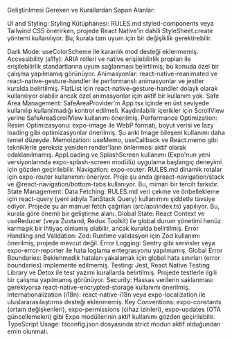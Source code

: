 Geliştirilmesi Gereken ve Kurallardan Sapan Alanlar:

UI and Styling:
Styling Kütüphanesi: RULES.md styled-components veya Tailwind CSS önerirken, projede React Native'in dahili StyleSheet.create yöntemi kullanılıyor. Bu, kurala tam uyum için bir değişiklik gerektirebilir.
<!-- Responsive Design: useWindowDimensions gibi araçlarla ekran boyutlarına duyarlı tasarım prensipleri daha aktif kullanılabilir. -->
Dark Mode: useColorScheme ile karanlık mod desteği eklenmemiş.
Accessibility (a11y): ARIA rolleri ve native erişilebilirlik propları ile erişilebilirlik standartlarına uyum sağlanması belirtilmiş; bu konuda özel bir çalışma yapılmamış görünüyor.
Animasyonlar: react-native-reanimated ve react-native-gesture-handler ile performanslı animasyonlar ve jestler kuralda belirtilmiş. FlatList için react-native-gesture-handler dolaylı olarak kullanılıyor olabilir ancak özel animasyonlar için aktif bir kullanım yok.
Safe Area Management:
SafeAreaProvider'ın App.tsx içinde en üst seviyede kullanılıp kullanılmadığı kontrol edilmeli.
Kaydırılabilir içerikler için ScrollView yerine SafeAreaScrollView kullanımı önerilmiş.
Performance Optimization:
Resim Optimizasyonu: expo-image ile WebP formatı, boyut verisi ve lazy loading gibi optimizasyonlar önerilmiş. Şu anki Image bileşeni kullanımı daha temel düzeyde.
Memoization: useMemo, useCallback ve React.memo gibi tekniklerle gereksiz yeniden render'ların önlenmesi aktif olarak odaklanılmamış.
AppLoading ve SplashScreen kullanımı (Expo'nun yeni versiyonlarında expo-splash-screen modülü) uygulama başlangıç deneyimi için gözden geçirilebilir.
Navigation:
expo-router: RULES.md dinamik rotalar için expo-router kullanımını öneriyor. Proje şu anda @react-navigation/stack ve @react-navigation/bottom-tabs kullanıyor. Bu, mimari bir tercih farkıdır.
State Management:
Data Fetching: RULES.md veri çekme ve önbellekleme için react-query (yeni adıyla TanStack Query) kullanımını şiddetle tavsiye ediyor. Projede şu an manuel fetch çağrıları (src/api/index.ts) yapılıyor. Bu, kurala göre önemli bir geliştirme alanı.
Global State: React Context ve useReducer (veya Zustand, Redux Toolkit) ile global durum yönetimi henüz karmaşık bir ihtiyaç olmamış olabilir, ancak kuralda belirtilmiş.
Error Handling and Validation:
Zod: Runtime validasyon için Zod kullanımı önerilmiş, projede mevcut değil.
Error Logging: Sentry gibi servisler veya expo-error-reporter ile hata loglama entegrasyonu yapılmamış.
Global Error Boundaries: Beklenmedik hataları yakalamak için global hata sınırları (error boundaries) implemente edilmemiş.
Testing:
Jest, React Native Testing Library ve Detox ile test yazımı kurallarda belirtilmiş. Projede testlerle ilgili bir çalışma yapılmamış görünüyor.
Security:
Hassas verilerin saklanması gerekiyorsa react-native-encrypted-storage kullanımı önerilmiş.
Internationalization (i18n):
react-native-i18n veya expo-localization ile uluslararasılaştırma desteği eklenmemiş.
Key Conventions:
expo-constants (ortam değişkenleri), expo-permissions (cihaz izinleri), expo-updates (OTA güncellemeleri) gibi Expo modüllerinin aktif kullanımı gözden geçirilebilir.
TypeScript Usage:
tsconfig.json dosyasında strict modun aktif olduğundan emin olunmalı.
<!-- Syntax and Formatting:
Prettier kullanımı package.json dosyasında ve proje ayarlarında kontrol edilmeli. -->
